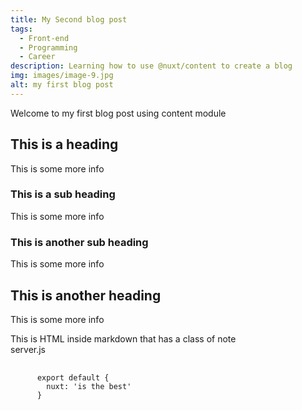 ```yaml
---
title: My Second blog post
tags:
  - Front-end
  - Programming
  - Career
description: Learning how to use @nuxt/content to create a blog
img: images/image-9.jpg
alt: my first blog post
---
```


Welcome to my first blog post using content module

## This is a heading

This is some more info

### This is a sub heading

This is some more info

### This is another sub heading

This is some more info

## This is another heading

This is some more info

<div class="p-4 mb-4 text-white bg-blue-500">
  This is HTML inside markdown that has a class of note
</div>

<div class="nuxt-content-highlight">
  <span class="filename">server.js</span>
  <pre class="language-js" data-line="1,3-5">
    <code>
      export default {
        nuxt: 'is the best'
      }
    </code>
  </pre>
</div>
